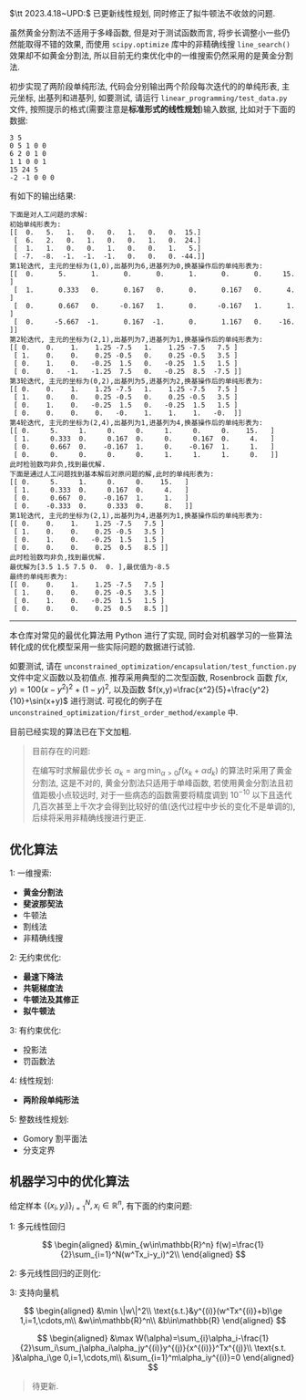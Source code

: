 $\tt 2023.4.18~UPD:$ 已更新线性规划, 同时修正了拟牛顿法不收敛的问题.

虽然黄金分割法不适用于多峰函数, 但是对于测试函数而言, 将步长调整小一些仍然能取得不错的效果, 而使用 `scipy.optimize` 库中的非精确线搜 `line_search()` 效果却不如黄金分割法, 所以目前无约束优化中的一维搜索仍然采用的是黄金分割法. 

初步实现了两阶段单纯形法, 代码会分别输出两个阶段每次迭代的的单纯形表, 主元坐标, 出基列和进基列, 如要测试, 请运行 `linear_programming/test_data.py` 文件, 按照提示的格式(需要注意是**标准形式的线性规划**)输入数据, 比如对于下面的数据:

```
3 5
0 5 1 0 0
6 2 0 1 0
1 1 0 0 1
15 24 5
-2 -1 0 0 0
```

有如下的输出结果:

```
下面是对人工问题的求解:
初始单纯形表为:
[[  0.   5.   1.   0.   0.   1.   0.   0.  15.]
 [  6.   2.   0.   1.   0.   0.   1.   0.  24.]
 [  1.   1.   0.   0.   1.   0.   0.   1.   5.]
 [ -7.  -8.  -1.  -1.  -1.   0.   0.   0. -44.]]
第1轮迭代, 主元的坐标为(1,0),出基列为6,进基列为0,换基操作后的单纯形表为:
[[  0.      5.      1.      0.      0.      1.      0.      0.     15.   ]
 [  1.      0.333   0.      0.167   0.      0.      0.167   0.      4.   ]
 [  0.      0.667   0.     -0.167   1.      0.     -0.167   1.      1.   ]
 [  0.     -5.667  -1.      0.167  -1.      0.      1.167   0.    -16.   ]]
第2轮迭代, 主元的坐标为(2,1),出基列为7,进基列为1,换基操作后的单纯形表为:
[[ 0.    0.    1.    1.25 -7.5   1.    1.25 -7.5   7.5 ]
 [ 1.    0.    0.    0.25 -0.5   0.    0.25 -0.5   3.5 ]
 [ 0.    1.    0.   -0.25  1.5   0.   -0.25  1.5   1.5 ]
 [ 0.    0.   -1.   -1.25  7.5   0.   -0.25  8.5  -7.5 ]]
第3轮迭代, 主元的坐标为(0,2),出基列为5,进基列为2,换基操作后的单纯形表为:
[[ 0.    0.    1.    1.25 -7.5   1.    1.25 -7.5   7.5 ]
 [ 1.    0.    0.    0.25 -0.5   0.    0.25 -0.5   3.5 ]
 [ 0.    1.    0.   -0.25  1.5   0.   -0.25  1.5   1.5 ]
 [ 0.    0.    0.    0.   -0.    1.    1.    1.   -0.  ]]
第4轮迭代, 主元的坐标为(2,4),出基列为1,进基列为4,换基操作后的单纯形表为:
[[ 0.     5.     1.     0.     0.     1.     0.     0.    15.   ]
 [ 1.     0.333  0.     0.167  0.     0.     0.167  0.     4.   ]
 [ 0.     0.667  0.    -0.167  1.     0.    -0.167  1.     1.   ]
 [ 0.     0.     0.     0.     0.     1.     1.     1.     0.   ]]
此时检验数均非负,找到最优解.
下面是通过人工问题找到基本解后对原问题的解,此时的单纯形表为:
[[ 0.     5.     1.     0.     0.    15.   ]
 [ 1.     0.333  0.     0.167  0.     4.   ]
 [ 0.     0.667  0.    -0.167  1.     1.   ]
 [ 0.    -0.333  0.     0.333  0.     8.   ]]
第1轮迭代, 主元的坐标为(2,1),出基列为4,进基列为1,换基操作后的单纯形表为:
[[ 0.    0.    1.    1.25 -7.5   7.5 ]
 [ 1.    0.    0.    0.25 -0.5   3.5 ]
 [ 0.    1.    0.   -0.25  1.5   1.5 ]
 [ 0.    0.    0.    0.25  0.5   8.5 ]]
此时检验数均非负,找到最优解.
最优解为[3.5 1.5 7.5 0.  0. ],最优值为-8.5
最终的单纯形表为:
[[ 0.    0.    1.    1.25 -7.5   7.5 ]
 [ 1.    0.    0.    0.25 -0.5   3.5 ]
 [ 0.    1.    0.   -0.25  1.5   1.5 ]
 [ 0.    0.    0.    0.25  0.5   8.5 ]]
```

------

本仓库对常见的最优化算法用 Python 进行了实现, 同时会对机器学习的一些算法转化成的优化模型采用一些实际问题的数据进行试验.

如要测试, 请在 `unconstrained_optimization/encapsulation/test_function.py` 文件中定义函数以及初值点. 推荐采用典型的二次型函数, Rosenbrock 函数 $f(x,y)=100(x-y^2)^2+(1-y)^2 ,$ 以及函数 $f(x,y)=\frac{x^2}{5}+\frac{y^2}{10}+\sin(x+y)$ 进行测试. 可视化的例子在 `unconstrained_optimization/first_order_method/example` 中.

目前已经实现的算法已在下文加粗.

> 目前存在的问题:
>
> 在编写时求解最优步长  $\alpha_k=\arg\min_{\alpha>0}f(x_k+\alpha d_k)$ 的算法时采用了黄金分割法, 这是不对的, 黄金分割法只适用于单峰函数, 若使用黄金分割法且初值距极小点较远时, 对于一些病态的函数需要将精度调到 $10^{-10}$ 以下且迭代几百次甚至上千次才会得到比较好的值(迭代过程中步长的变化不是单调的), 后续将采用非精确线搜进行更正. 

## 优化算法

1: 一维搜索:

- **黄金分割法**
- **斐波那契法**
- 牛顿法
- 割线法
- 非精确线搜

2: 无约束优化:

- **最速下降法**
- **共轭梯度法**
- **牛顿法及其修正**
- **拟牛顿法**

3: 有约束优化:

- 投影法
- 罚函数法

4: 线性规划:

- **两阶段单纯形法**

5: 整数线性规划:

- Gomory 割平面法
- 分支定界

## 机器学习中的优化算法

给定样本 $\{(x_i,y_i)\}_{i=1}^N,x_i\in\mathbb{R}^n,$ 有下面的约束问题:

1: 多元线性回归

$$
\begin{aligned}
&\min_{w\in\mathbb{R}^n} f(w)=\frac{1}{2}\sum_{i=1}^N(w^Tx_i-y_i)^2\\
\end{aligned}
$$

2: 多元线性回归的正则化:

3: 支持向量机

$$
\begin{aligned}
&\min \|w\|^2\\
\text{s.t.}&y^{(i)}(w^Tx^{(i)}+b)\ge 1,i=1,\cdots,m\\
&w\in\mathbb{R}^n\\
&b\in\mathbb{R}
\end{aligned}
$$

$$
\begin{aligned}
&\max W(\alpha)=\sum_{i}\alpha_i-\frac{1}{2}\sum_i\sum_j\alpha_i\alpha_jy^{(i)}y^{(j)}{x^{(i)}}^Tx^{(j)}\\
\text{s.t. }&\alpha_i\ge 0,i=1,\cdots,m\\
&\sum_{i=1}^m\alpha_iy^{(i)}=0
\end{aligned}
$$

> 待更新.

